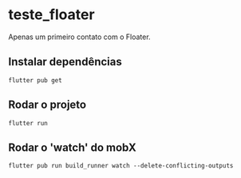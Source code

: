# teste_floater

Apenas um primeiro contato com o Floater.


## Instalar dependências

``flutter pub get``


## Rodar o projeto

``flutter run``


## Rodar o 'watch' do mobX

``flutter pub run build_runner watch --delete-conflicting-outputs``

